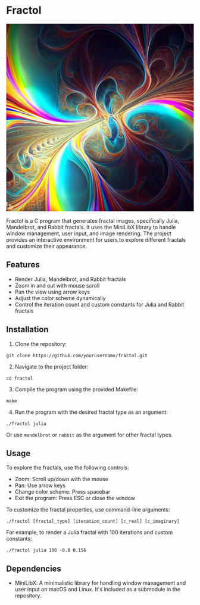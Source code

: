 # Fractol

![My Image](https://github.com/JosephKiragu/fractol/blob/master/images/fractal.jpeg)

Fractol is a C program that generates fractal images, specifically Julia, Mandelbrot, and Rabbit fractals. It uses the MiniLibX library to handle window management, user input, and image rendering. The project provides an interactive environment for users to explore different fractals and customize their appearance.

## Features

- Render Julia, Mandelbrot, and Rabbit fractals
- Zoom in and out with mouse scroll
- Pan the view using arrow keys
- Adjust the color scheme dynamically
- Control the iteration count and custom constants for Julia and Rabbit fractals

## Installation

1. Clone the repository:
```
git clone https://github.com/yourusername/fractol.git
```

2. Navigate to the project folder:
```
cd fractol
```

3. Compile the program using the provided Makefile:
```
make
```

4. Run the program with the desired fractal type as an argument:
```
./fractol julia
```
Or use `mandelbrot` or `rabbit` as the argument for other fractal types.

## Usage

To explore the fractals, use the following controls:

- Zoom: Scroll up/down with the mouse
- Pan: Use arrow keys
- Change color scheme: Press spacebar
- Exit the program: Press ESC or close the window

To customize the fractal properties, use command-line arguments:

```
./fractol [fractal_type] [iteration_count] [c_real] [c_imaginary]
```

For example, to render a Julia fractal with 100 iterations and custom constants:

```
./fractol julia 100 -0.8 0.156
```

## Dependencies

- MiniLibX: A minimalistic library for handling window management and user input on macOS and Linux. It's included as a submodule in the repository.
